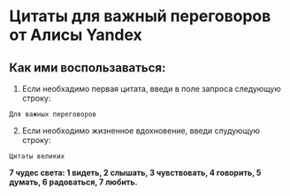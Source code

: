 # Цитаты для важный переговоров от Алисы Yandex

## Как ими воспользаваться:

1. Если необхадимо первая цитата, введи в поле запроса следующую строку:
```
Для важных переговоров
```



2. Если необходимо жизненное вдохновение, введи слудующую строку:
```
Цитаты великих
```




**__7 чудес света: 1 видеть, 2 слышать, 3 чувствовать, 4 говорить, 5 думать, 6 радоваться, 7 любить.__**
